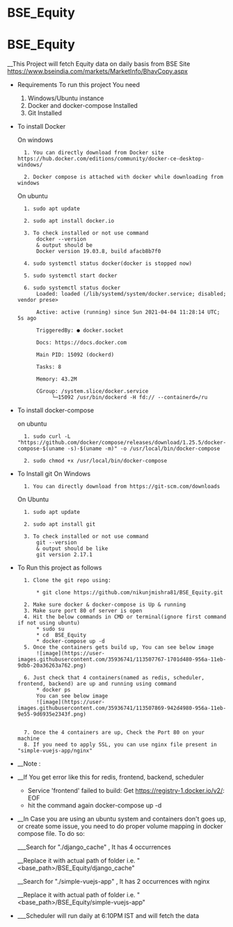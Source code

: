 # BSE_Equity


# BSE_Equity

__This Project will fetch Equity data on daily basis from BSE Site https://www.bseindia.com/markets/MarketInfo/BhavCopy.aspx

* Requirements To run this project You need 

	1. Windows/Ubuntu instance
	2. Docker and docker-compose Installed
	3. Git Installed

* To install Docker

	On windows
	
		1. You can directly download from Docker site https://hub.docker.com/editions/community/docker-ce-desktop-windows/
		
		2. Docker compose is attached with docker while downloading from windows
		
	
	On ubuntu
	
		1. sudo apt update
		
		2. sudo apt install docker.io
		
		3. To check installed or not use command
			docker --version
			& output should be
			Docker version 19.03.8, build afacb8b7f0
		
		4. sudo systemctl status docker(docker is stopped now)
		
		5. sudo systemctl start docker
		
		6. sudo systemctl status docker
			Loaded: loaded (/lib/systemd/system/docker.service; disabled; vendor prese>
			
			Active: active (running) since Sun 2021-04-04 11:28:14 UTC; 5s ago
			
			TriggeredBy: ● docker.socket
			
			Docs: https://docs.docker.com
			
			Main PID: 15092 (dockerd)
			
			Tasks: 8
			
			Memory: 43.2M
			
			CGroup: /system.slice/docker.service
			     └─15092 /usr/bin/dockerd -H fd:// --containerd=/ru

* To install docker-compose
		
	on ubuntu
	
		1. sudo curl -L "https://github.com/docker/compose/releases/download/1.25.5/docker-compose-$(uname -s)-$(uname -m)" -o /usr/local/bin/docker-compose

		2. sudo chmod +x /usr/local/bin/docker-compose

* To Install git
	On Windows
	
		1. You can directly download from https://git-scm.com/downloads
	On Ubuntu 	
		
		1. sudo apt update 

		2. sudo apt install git

		3. To check installed or not use command
			git --version
			& output should be like
			git version 2.17.1


* To Run this project as follows


		1. Clone the git repo using:

			* git clone https://github.com/nikunjmishra81/BSE_Equity.git

		2. Make sure docker & docker-compose is Up & running
		3. Make sure port 80 of server is open
		4. Hit the below commands in CMD or terminal(ignore first command if not using ubuntu)
			* sudo su
			* cd  BSE_Equity
			* docker-compose up -d
		5. Once the containers gets build up, You can see below image
			![image](https://user-images.githubusercontent.com/35936741/113507767-1701d480-956a-11eb-9dbb-20a36263a762.png)

		6. Just check that 4 containers(named as redis, scheduler, frontend, backend) are up and running using command
			* docker ps
			You can see below image
			![image](https://user-images.githubusercontent.com/35936741/113507869-942d4980-956a-11eb-9e55-9d6935e2343f.png)


		7. Once the 4 containers are up, Check the Port 80 on your machine
		8. If you need to apply SSL, you can use nginx file present in "simple-vuejs-app/nginx"


* __Note : 
* __If You get error like this for redis, frontend, backend, scheduler
	* Service 'frontend' failed to build: Get https://registry-1.docker.io/v2/: EOF
	* hit the command again
		docker-compose up -d
		
* __In Case you are using an ubuntu system and containers don't goes up, or create some issue, you need to do proper volume mapping in docker compose file. To do so:
	
	
	___Search for "./django_cache" , It has 4 occurrences
	
	__Replace it with actual path of folder i.e. "<base_path>/BSE_Equity/django_cache"
	
	__Search for "./simple-vuejs-app" , It has 2 occurrences with nginx
	
	__Replace it with actual path of folder i.e. "<base_path>/BSE_Equity/simple-vuejs-app"

* ___Scheduler will run daily at 6:10PM IST and will fetch the data
